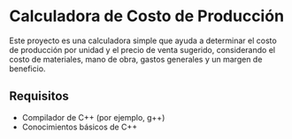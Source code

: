 # Calculadora de Costo de Producción

Este proyecto es una calculadora simple que ayuda a determinar el costo de producción por unidad y el precio de venta sugerido, considerando el costo de materiales, mano de obra, gastos generales y un margen de beneficio.

## Requisitos

- Compilador de C++ (por ejemplo, g++)
- Conocimientos básicos de C++
